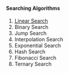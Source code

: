 #### Searching Algorithms

1. [Linear Search](./linearSearch)
2. Binary Search
3. Jump Search
4. Interpolation Search
5. Exponential Search
6. Hash Search
7. Fibonacci Search
8. Ternary Search
